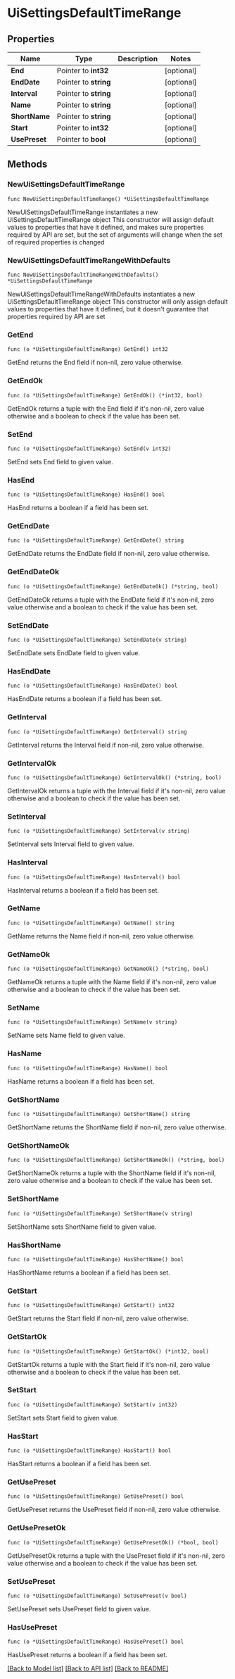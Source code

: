 # UiSettingsDefaultTimeRange

## Properties

Name | Type | Description | Notes
------------ | ------------- | ------------- | -------------
**End** | Pointer to **int32** |  | [optional] 
**EndDate** | Pointer to **string** |  | [optional] 
**Interval** | Pointer to **string** |  | [optional] 
**Name** | Pointer to **string** |  | [optional] 
**ShortName** | Pointer to **string** |  | [optional] 
**Start** | Pointer to **int32** |  | [optional] 
**UsePreset** | Pointer to **bool** |  | [optional] 

## Methods

### NewUiSettingsDefaultTimeRange

`func NewUiSettingsDefaultTimeRange() *UiSettingsDefaultTimeRange`

NewUiSettingsDefaultTimeRange instantiates a new UiSettingsDefaultTimeRange object
This constructor will assign default values to properties that have it defined,
and makes sure properties required by API are set, but the set of arguments
will change when the set of required properties is changed

### NewUiSettingsDefaultTimeRangeWithDefaults

`func NewUiSettingsDefaultTimeRangeWithDefaults() *UiSettingsDefaultTimeRange`

NewUiSettingsDefaultTimeRangeWithDefaults instantiates a new UiSettingsDefaultTimeRange object
This constructor will only assign default values to properties that have it defined,
but it doesn't guarantee that properties required by API are set

### GetEnd

`func (o *UiSettingsDefaultTimeRange) GetEnd() int32`

GetEnd returns the End field if non-nil, zero value otherwise.

### GetEndOk

`func (o *UiSettingsDefaultTimeRange) GetEndOk() (*int32, bool)`

GetEndOk returns a tuple with the End field if it's non-nil, zero value otherwise
and a boolean to check if the value has been set.

### SetEnd

`func (o *UiSettingsDefaultTimeRange) SetEnd(v int32)`

SetEnd sets End field to given value.

### HasEnd

`func (o *UiSettingsDefaultTimeRange) HasEnd() bool`

HasEnd returns a boolean if a field has been set.

### GetEndDate

`func (o *UiSettingsDefaultTimeRange) GetEndDate() string`

GetEndDate returns the EndDate field if non-nil, zero value otherwise.

### GetEndDateOk

`func (o *UiSettingsDefaultTimeRange) GetEndDateOk() (*string, bool)`

GetEndDateOk returns a tuple with the EndDate field if it's non-nil, zero value otherwise
and a boolean to check if the value has been set.

### SetEndDate

`func (o *UiSettingsDefaultTimeRange) SetEndDate(v string)`

SetEndDate sets EndDate field to given value.

### HasEndDate

`func (o *UiSettingsDefaultTimeRange) HasEndDate() bool`

HasEndDate returns a boolean if a field has been set.

### GetInterval

`func (o *UiSettingsDefaultTimeRange) GetInterval() string`

GetInterval returns the Interval field if non-nil, zero value otherwise.

### GetIntervalOk

`func (o *UiSettingsDefaultTimeRange) GetIntervalOk() (*string, bool)`

GetIntervalOk returns a tuple with the Interval field if it's non-nil, zero value otherwise
and a boolean to check if the value has been set.

### SetInterval

`func (o *UiSettingsDefaultTimeRange) SetInterval(v string)`

SetInterval sets Interval field to given value.

### HasInterval

`func (o *UiSettingsDefaultTimeRange) HasInterval() bool`

HasInterval returns a boolean if a field has been set.

### GetName

`func (o *UiSettingsDefaultTimeRange) GetName() string`

GetName returns the Name field if non-nil, zero value otherwise.

### GetNameOk

`func (o *UiSettingsDefaultTimeRange) GetNameOk() (*string, bool)`

GetNameOk returns a tuple with the Name field if it's non-nil, zero value otherwise
and a boolean to check if the value has been set.

### SetName

`func (o *UiSettingsDefaultTimeRange) SetName(v string)`

SetName sets Name field to given value.

### HasName

`func (o *UiSettingsDefaultTimeRange) HasName() bool`

HasName returns a boolean if a field has been set.

### GetShortName

`func (o *UiSettingsDefaultTimeRange) GetShortName() string`

GetShortName returns the ShortName field if non-nil, zero value otherwise.

### GetShortNameOk

`func (o *UiSettingsDefaultTimeRange) GetShortNameOk() (*string, bool)`

GetShortNameOk returns a tuple with the ShortName field if it's non-nil, zero value otherwise
and a boolean to check if the value has been set.

### SetShortName

`func (o *UiSettingsDefaultTimeRange) SetShortName(v string)`

SetShortName sets ShortName field to given value.

### HasShortName

`func (o *UiSettingsDefaultTimeRange) HasShortName() bool`

HasShortName returns a boolean if a field has been set.

### GetStart

`func (o *UiSettingsDefaultTimeRange) GetStart() int32`

GetStart returns the Start field if non-nil, zero value otherwise.

### GetStartOk

`func (o *UiSettingsDefaultTimeRange) GetStartOk() (*int32, bool)`

GetStartOk returns a tuple with the Start field if it's non-nil, zero value otherwise
and a boolean to check if the value has been set.

### SetStart

`func (o *UiSettingsDefaultTimeRange) SetStart(v int32)`

SetStart sets Start field to given value.

### HasStart

`func (o *UiSettingsDefaultTimeRange) HasStart() bool`

HasStart returns a boolean if a field has been set.

### GetUsePreset

`func (o *UiSettingsDefaultTimeRange) GetUsePreset() bool`

GetUsePreset returns the UsePreset field if non-nil, zero value otherwise.

### GetUsePresetOk

`func (o *UiSettingsDefaultTimeRange) GetUsePresetOk() (*bool, bool)`

GetUsePresetOk returns a tuple with the UsePreset field if it's non-nil, zero value otherwise
and a boolean to check if the value has been set.

### SetUsePreset

`func (o *UiSettingsDefaultTimeRange) SetUsePreset(v bool)`

SetUsePreset sets UsePreset field to given value.

### HasUsePreset

`func (o *UiSettingsDefaultTimeRange) HasUsePreset() bool`

HasUsePreset returns a boolean if a field has been set.


[[Back to Model list]](../README.md#documentation-for-models) [[Back to API list]](../README.md#documentation-for-api-endpoints) [[Back to README]](../README.md)


